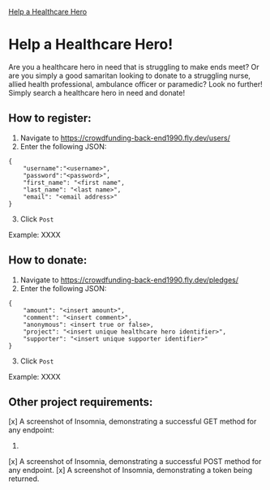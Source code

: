 [Help a Healthcare Hero](https://crowdfunding-back-end1990.fly.dev/projects/)

# Help a Healthcare Hero!

Are you a healthcare hero in need that is struggling to make ends meet? Or are you simply a good samaritan looking to donate to a struggling nurse, allied health professional, ambulance officer or paramedic? Look no further! Simply search a healthcare hero in need and donate!

## How to register:
1. Navigate to https://crowdfunding-back-end1990.fly.dev/users/
2. Enter the following JSON:

```
{
	"username":"<username>",
	"password":"<password>",
	"first_name": "<first name",
	"last_name": "<last name>",
	"email": "<email address>"
}
```
3. Click `Post`

Example:
XXXX

## How to donate:
1. Navigate to https://crowdfunding-back-end1990.fly.dev/pledges/
2. Enter the following JSON:

```
{
	"amount": "<insert amount>",
	"comment": "<insert comment>",
	"anonymous": <insert true or false>,
	"project": "<insert unique healthcare hero identifier>",
	"supporter": "<insert unique supporter identifier>"
}
```

3. Click `Post`

Example:
XXXX

## Other project requirements:

[x] A screenshot of Insomnia, demonstrating a successful GET method for any endpoint:

1. 
[x] A screenshot of Insomnia, demonstrating a successful POST method for any endpoint.
[x] A screenshot of Insomnia, demonstrating a token being returned.


